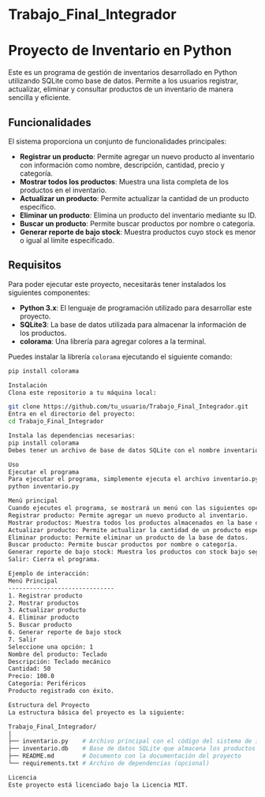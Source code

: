 # Trabajo_Final_Integrador
# Proyecto de Inventario en Python

Este es un programa de gestión de inventarios desarrollado en Python utilizando SQLite como base de datos. Permite a los usuarios registrar, actualizar, eliminar y consultar productos de un inventario de manera sencilla y eficiente.

## Funcionalidades

El sistema proporciona un conjunto de funcionalidades principales:

- **Registrar un producto**: Permite agregar un nuevo producto al inventario con información como nombre, descripción, cantidad, precio y categoría.
- **Mostrar todos los productos**: Muestra una lista completa de los productos en el inventario.
- **Actualizar un producto**: Permite actualizar la cantidad de un producto específico.
- **Eliminar un producto**: Elimina un producto del inventario mediante su ID.
- **Buscar un producto**: Permite buscar productos por nombre o categoría.
- **Generar reporte de bajo stock**: Muestra productos cuyo stock es menor o igual al límite especificado.

## Requisitos

Para poder ejecutar este proyecto, necesitarás tener instalados los siguientes componentes:

- **Python 3.x**: El lenguaje de programación utilizado para desarrollar este proyecto.
- **SQLite3**: La base de datos utilizada para almacenar la información de los productos.
- **colorama**: Una librería para agregar colores a la terminal.

Puedes instalar la librería `colorama` ejecutando el siguiente comando:
```bash
pip install colorama

Instalación
Clona este repositorio a tu máquina local:

git clone https://github.com/tu_usuario/Trabajo_Final_Integrador.git
Entra en el directorio del proyecto:
cd Trabajo_Final_Integrador

Instala las dependencias necesarias:
pip install colorama
Debes tener un archivo de base de datos SQLite con el nombre inventario.db en la ruta especificada en el código, o modifica el código para ajustar la ruta de la base de datos.

Uso
Ejecutar el programa
Para ejecutar el programa, simplemente ejecuta el archivo inventario.py:
python inventario.py

Menú principal
Cuando ejecutes el programa, se mostrará un menú con las siguientes opciones:
Registrar producto: Permite agregar un nuevo producto al inventario.
Mostrar productos: Muestra todos los productos almacenados en la base de datos.
Actualizar producto: Permite actualizar la cantidad de un producto específico.
Eliminar producto: Permite eliminar un producto de la base de datos.
Buscar producto: Permite buscar productos por nombre o categoría.
Generar reporte de bajo stock: Muestra los productos con stock bajo según un límite especificado.
Salir: Cierra el programa.

Ejemplo de interacción:
Menú Principal
------------------------------
1. Registrar producto
2. Mostrar productos
3. Actualizar producto
4. Eliminar producto
5. Buscar producto
6. Generar reporte de bajo stock
7. Salir
Seleccione una opción: 1
Nombre del producto: Teclado
Descripción: Teclado mecánico
Cantidad: 50
Precio: 100.0
Categoría: Periféricos
Producto registrado con éxito.

Estructura del Proyecto
La estructura básica del proyecto es la siguiente:

Trabajo_Final_Integrador/
│
├── inventario.py    # Archivo principal con el código del sistema de inventario
├── inventario.db    # Base de datos SQLite que almacena los productos
├── README.md        # Documento con la documentación del proyecto
└── requirements.txt # Archivo de dependencias (opcional)

Licencia
Este proyecto está licenciado bajo la Licencia MIT. 

